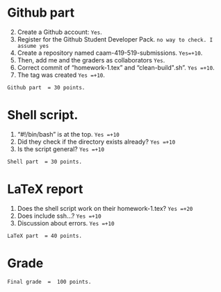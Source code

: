 #  Github part
2. Create a Github account:  ```Yes```.
3. Register for the Github Student Developer Pack. ```no way to check. I assume yes```
4. Create a repository named caam-419-519-submissions. ```Yes=+10```.
5. Then, add me and the graders as collaborators ```Yes```.
6. Correct commit of  “homework-1.tex” and “clean-build".sh”. ```Yes =+10```.
7. The tag was created ```Yes =+10```.

```
Github part  = 30 points.
```

#  Shell script. 
1. “#!/bin/bash” is at the top. ```Yes =+10```
2. Did they check if the directory exists already?  ```Yes =+10```
3. Is the script general? ```Yes =+10```

```
Shell part  = 30 points.
```

# LaTeX report
1. Does the shell script work on their homework-1.tex?  ```Yes =+20```
2. Does include ssh...? ```Yes =+10```
3. Discussion about errors. ```Yes =+10```


 ```
LaTeX part  = 40 points.
```

# Grade 
 ```
Final grade  =  100 points.
```